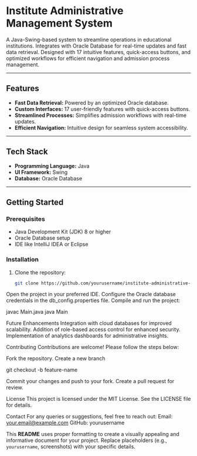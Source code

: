 # **Institute Administrative Management System**

A Java-Swing-based system to streamline operations in educational institutions. Integrates with Oracle Database for real-time updates and fast data retrieval. Designed with 17 intuitive features, quick-access buttons, and optimized workflows for efficient navigation and admission process management.

---

## **Features**

- **Fast Data Retrieval:** Powered by an optimized Oracle database.  
- **Custom Interfaces:** 17 user-friendly features with quick-access buttons.  
- **Streamlined Processes:** Simplifies admission workflows with real-time updates.  
- **Efficient Navigation:** Intuitive design for seamless system accessibility.  

---

## **Tech Stack**

- **Programming Language:** Java  
- **UI Framework:** Swing  
- **Database:** Oracle Database  

---

## **Getting Started**

### **Prerequisites**
- Java Development Kit (JDK) 8 or higher  
- Oracle Database setup  
- IDE like IntelliJ IDEA or Eclipse  

### **Installation**
1. Clone the repository:  
   ```bash
   git clone https://github.com/yourusername/institute-administrative-management-system.git


Open the project in your preferred IDE.
Configure the Oracle database credentials in the db_config.properties file.
Compile and run the project:

javac Main.java
java Main


Future Enhancements
Integration with cloud databases for improved scalability.
Addition of role-based access control for enhanced security.
Implementation of analytics dashboards for administrative insights.


Contributing
Contributions are welcome! Please follow the steps below:

Fork the repository.
Create a new branch

git checkout -b feature-name

Commit your changes and push to your fork.
Create a pull request for review.

License
This project is licensed under the MIT License. See the LICENSE file for details.

Contact
For any queries or suggestions, feel free to reach out:
Email: your.email@example.com
GitHub: yourusername


This **README** uses proper formatting to create a visually appealing and informative document for your project. Replace placeholders (e.g., `yourusername`, screenshots) with your specific details.


